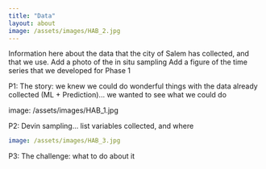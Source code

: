 ```yaml
---
title: "Data"
layout: about
image: /assets/images/HAB_2.jpg
---
```


Information here about the data that the city of Salem has collected, and that we use.
Add a photo of the in situ sampling
Add a figure of the time series that we developed for Phase 1

P1: The story: we knew we could do wonderful things with the data already collected (ML + Prediction)... we wanted to see what we could do

image: /assets/images/HAB_1.jpg

P2: Devin sampling... list variables collected, and where


```yaml
image: /assets/images/HAB_3.jpg
```

P3: The challenge: what to do about it


